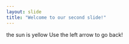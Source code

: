 ```yaml
---
layout: slide
title: "Welcome to our second slide!"
---
```

the sun is yellow
Use the left arrow to go back!
